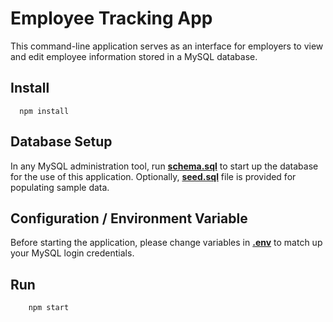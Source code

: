 # Employee Tracking App
This command-line application serves as an interface for employers to view and edit employee information stored in a MySQL database.

## Install
```
  npm install
```

## Database Setup
In any MySQL administration tool, run [**schema.sql**](db/schema.sql) to start up the database for the use of this application. Optionally, [**seed.sql**](db/seed.sql) file is provided for populating sample data.

## Configuration / Environment Variable
Before starting the application, please change variables in [**.env**](.env) to match up your MySQL login credentials.

## Run
```
    npm start
```
